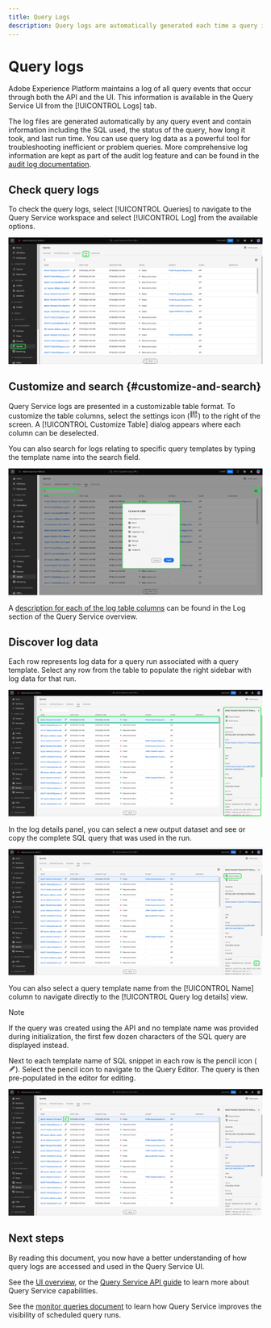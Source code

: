 ```yaml
---
title: Query Logs
description: Query logs are automatically generated each time a query is executed and are available through the UI to help with troubleshooting. This document outlines how to use and navigate the Query Service Logs section of the UI.
---
```

# Query logs

Adobe Experience Platform maintains a log of all query events that occur through both the API and the UI. This information is available in the Query Service UI from the [!UICONTROL Logs] tab.  

The log files are generated automatically by any query event and contain information including the SQL used, the status of the query, how long it took, and last run time. You can use query log data as a powerful tool for troubleshooting inefficient or problem queries. More comprehensive log information are kept as part of the audit log feature and can be found in the [audit log documentation](../../landing/governance-privacy-security/audit-logs/overview.md).

## Check query logs

To check the query logs, select [!UICONTROL Queries] to navigate to the Query Service workspace and select [!UICONTROL Log] from the available options.

![The Platform UI with Queries and Log highlighted.](../images/ui/query-log/logs.png)

## Customize and search {#customize-and-search}

Query Service logs are presented in a customizable table format. To customize the table columns, select the settings icon (![A settings icon.](../images/ui/query-log/settings-icon.png)) to the right of the screen. A [!UICONTROL Customize Table] dialog appears where each column can be deselected.

You can also search for logs relating to specific query templates by typing the template name into the search field.

![The Queries Log workspace with the search bar and manage column table dropdown highlighted.](../images/ui/query-log/customize-logs.png)

A [description for each of the log table columns](./overview.md#log) can be found in the Log section of the Query Service overview. 

## Discover log data

Each row represents log data for a query run associated with a query template. Select any row from the table to populate the right sidebar with log data for that run.

![The Queries Log workspace with a row selected and the log data in the right sidebar highlighted.](../images/ui/query-log/log-details.png)

In the log details panel, you can select a new output dataset and see or copy the complete SQL query that was used in the run.

![The Queries Log workspace with a row selected and the output dataset and SQL query highlighted.](../images/ui/query-log/edit-output-dataset.png)

You can also select a query template name from the [!UICONTROL Name] column to navigate directly to the [!UICONTROL Query log details] view.

>[!NOTE]
>
>If the query was created using the API and no template name was provided during initialization, the first few dozen characters of the SQL query are displayed instead.

Next to each template name of SQL snippet in each row is the pencil icon (![A pencil icon.](../images/ui/query-log/edit-icon.png)). Select the pencil icon to navigate to the Query Editor. The query is then pre-populated in the editor for editing.

![The Queries Log workspace with a pencil icon highlighted.](../images/ui/query-log/edit-query.png)

## Next steps

By reading this document, you now have a better understanding of how query logs are accessed and used in the Query Service UI. 

See the [UI overview](./overview.md), or the [Query Service API guide](../api/getting-started.md) to learn more about Query Service capabilities.

See the [monitor queries document](../monitor-queries.md) to learn how Query Service improves the visibility of scheduled query runs.
